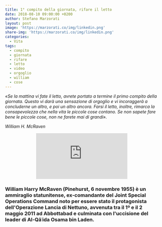 ```yaml
---
title: 1° compito della giornata, rifare il letto
date: 2018-08-10 09:00:00 +0200
author: Stefano Marzorati
layout: post
image: 'https://marzorati.co/img/linkedin.png'
share-img: 'https://marzorati.co/img/linkedin.png'
categories:
  - Vita
tags:
  - compito
  - giornata
  - rifare
  - letto
  - video
  - orgoglio
  - william
  - cose
---
```

*«Se la mattina vi fate il letto, avrete portato a termine il primo compito della giornata. Questo vi darà una sensazione di orgoglio e vi incoraggerà a concluderne un altro, e poi un altro ancora. Farsi il letto, inoltre, rimarca la consapevolezza che nella vita le piccole cose contano. Se non sapete fare bene le piccole cose, non ne farete mai di grandi».*   

*William H. McRaven*   

<center><iframe src="https://www.linkedin.com/embed/feed/update/urn:li:ugcPost:6430727980795916288?compact=1" allowfullscreen="" frameborder="0"></iframe></center>

### William Harry McRaven (Pinehurst, 6 novembre 1955) è un ammiraglio statunitense, ex-comandante del Joint Special Operations Command noto per essere stato il protagonista dell'Operazione Lancia di Nettuno, avvenuta tra il 1º e il 2 maggio 2011 ad Abbottabad e culminata con l'uccisione del leader di Al-Qāʿida Osama bin Laden.